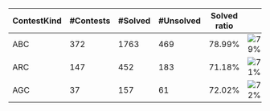 | ContestKind | #Contests | #Solved | #Unsolved | Solved ratio | |
| - | - | - | - | - | - |
| ABC | 372 | 1763 | 469 | 78.99% | ![79%](https://progress-bar.xyz/79?title=Solved) |
| ARC | 147 | 452 | 183 | 71.18% | ![71%](https://progress-bar.xyz/71?title=Solved) |
| AGC | 37 | 157 | 61 | 72.02% | ![72%](https://progress-bar.xyz/72?title=Solved) |
